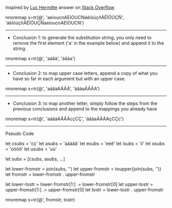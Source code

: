 Inspired by [Luc Hermitte](https://vi.stackexchange.com/users/626/luc-hermitte) answer on [Stack Overflow](https://vi.stackexchange.com/questions/12988/how-to-add-accent-to-letters-in-normal-mode)

nnoremap <silent> <CR> s<C-r>=tr(@', 'aeioucnAEIOUCNáéíóúçñÁÉÍÓÚÇÑ', 'áéíóúçñÁÉÍÓUÇÑaeioucnAEIOUCN')<CR><Esc>

---------------------------------------------------------------------
* Conclusion 1: to generate the substitution string, you only need to remove the first element ('a' in the example below) and append it to the string.

nnoremap <silent> <CR> s<C-r>=tr(@', 'aáãà', 'áãàa')<CR><Esc>

---------------------------------------------------------------------
* Conclusion 2: to map upper case letters, append a copy of what you have so far in each argument but with an upper case.

nnoremap <silent> <CR> s<C-r>=tr(@', 'aáãàAÁÃÀ', 'áãàaÁÃÀA')<CR><Esc>

---------------------------------------------------------------------
* Conclusion 3: to map another letter, simply follow the steps from the previous conclusions and append to the mappings you already have

nnoremap <silent> <CR> s<C-r>=tr(@', 'aáãàAÁÃÀcçCÇ', 'áãàaÁÃÀAçCÇc')<CR><Esc>

---------------------------------------------------------------------
Pseudo Code

let csubs = 'cç'
let asubs = 'aáàãâ'
let esubs = 'eéê'
let isubs = 'ií'
let osubs = 'oóõô'
let usubs = 'uú'

let subs = [csubs, asubs, ...]

let lower-fromstr = join(subs, '')
let upper-fromstr = toupper(join(subs, ''))
let fromstr = lower-fromstr . upper-fromstr 

let lower-tostr = lower-fromstr[1:] .= lower-fromstr[0]
let upper-tostr = upper-fromstr[1:] .= upper-fromstr[0]
let tostr = lower-tostr . upper-fromstr

nnoremap <silent> <CR> s<C-r>=tr(@', fromstr, tostr)<CR><Esc>

